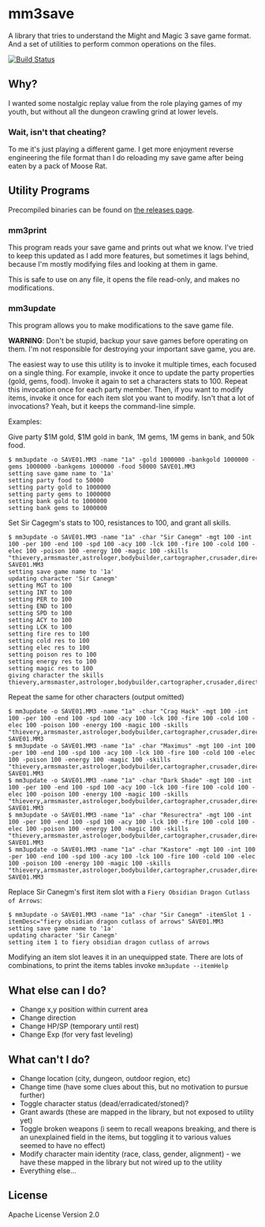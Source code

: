 # mm3save

A library that tries to understand the Might and Magic 3 save game format.  And a set of utilities to perform common operations on the files.

[![Build Status](https://travis-ci.org/mschoch/mm3save.svg?branch=v0.0.1)](https://travis-ci.org/mschoch/mm3save)

## Why?

I wanted some nostalgic replay value from the role playing games of my youth, but without all the dungeon crawling grind at lower levels.

### Wait, isn't that cheating?

To me it's just playing a different game.  I get more enjoyment reverse engineering the file format than I do reloading my save game after being eaten by a pack of Moose Rat.

## Utility Programs

Precompiled binaries can be found on [the releases page](https://github.com/mschoch/mm3save/releases).

### mm3print

This program reads your save game and prints out what we know.  I've tried to keep this updated as I add more features, but sometimes it lags behind, because I'm mostly modifying files and looking at them in game.

This is safe to use on any file, it opens the file read-only, and makes no modifications.

### mm3update

This program allows you to make modifications to the save game file.

**WARNING**: Don't be stupid, backup your save games before operating on them.  I'm not responsible for destroying your important save game, you are.

The easiest way to use this utility is to invoke it multiple times, each focused on a single thing.  For example, invoke it once to update the party properties (gold, gems, food).  Invoke it again to set a characters stats to 100.  Repeat this invocation once for each party member.  Then, if you want to modify items, invoke it once for each item slot you want to modify.  Isn't that a lot of invocations?  Yeah, but it keeps the command-line simple.

Examples:

Give party $1M gold, $1M gold in bank, 1M gems, 1M gems in bank, and 50k food.

```
$ mm3update -o SAVE01.MM3 -name "1a" -gold 1000000 -bankgold 1000000 -gems 1000000 -bankgems 1000000 -food 50000 SAVE01.MM3
setting save game name to '1a'
setting party food to 50000
setting party gold to 1000000
setting party gems to 1000000
setting bank gold to 1000000
setting bank gems to 1000000
```

Set Sir Cagegm's stats to 100, resistances to 100, and grant all skills.

```
$ mm3update -o SAVE01.MM3 -name "1a" -char "Sir Canegm" -mgt 100 -int 100 -per 100 -end 100 -spd 100 -acy 100 -lck 100 -fire 100 -cold 100 -elec 100 -poison 100 -energy 100 -magic 100 -skills "thievery,armsmaster,astrologer,bodybuilder,cartographer,crusader,directionsense,linguist,merchant,mountaineer,navigator,pathfinder,prayermaster,prestidigitator,swimmer,tracker,spotsecretdoors,dangersense" SAVE01.MM3
setting save game name to '1a'
updating character 'Sir Canegm'
setting MGT to 100
setting INT to 100
setting PER to 100
setting END to 100
setting SPD to 100
setting ACY to 100
setting LCK to 100
setting fire res to 100
setting cold res to 100
setting elec res to 100
setting poison res to 100
setting energy res to 100
setting magic res to 100
giving character the skills thievery,armsmaster,astrologer,bodybuilder,cartographer,crusader,directionsense,linguist,merchant,mountaineer,navigator,pathfinder,prayermaster,prestidigitator,swimmer,tracker,spotsecretdoors,dangersense
```

Repeat the same for other characters (output omitted)

```
$ mm3update -o SAVE01.MM3 -name "1a" -char "Crag Hack" -mgt 100 -int 100 -per 100 -end 100 -spd 100 -acy 100 -lck 100 -fire 100 -cold 100 -elec 100 -poison 100 -energy 100 -magic 100 -skills "thievery,armsmaster,astrologer,bodybuilder,cartographer,crusader,directionsense,linguist,merchant,mountaineer,navigator,pathfinder,prayermaster,prestidigitator,swimmer,tracker,spotsecretdoors,dangersense" SAVE01.MM3
$ mm3update -o SAVE01.MM3 -name "1a" -char "Maximus" -mgt 100 -int 100 -per 100 -end 100 -spd 100 -acy 100 -lck 100 -fire 100 -cold 100 -elec 100 -poison 100 -energy 100 -magic 100 -skills "thievery,armsmaster,astrologer,bodybuilder,cartographer,crusader,directionsense,linguist,merchant,mountaineer,navigator,pathfinder,prayermaster,prestidigitator,swimmer,tracker,spotsecretdoors,dangersense" SAVE01.MM3
$ mm3update -o SAVE01.MM3 -name "1a" -char "Dark Shade" -mgt 100 -int 100 -per 100 -end 100 -spd 100 -acy 100 -lck 100 -fire 100 -cold 100 -elec 100 -poison 100 -energy 100 -magic 100 -skills "thievery,armsmaster,astrologer,bodybuilder,cartographer,crusader,directionsense,linguist,merchant,mountaineer,navigator,pathfinder,prayermaster,prestidigitator,swimmer,tracker,spotsecretdoors,dangersense" SAVE01.MM3
$ mm3update -o SAVE01.MM3 -name "1a" -char "Resurectra" -mgt 100 -int 100 -per 100 -end 100 -spd 100 -acy 100 -lck 100 -fire 100 -cold 100 -elec 100 -poison 100 -energy 100 -magic 100 -skills "thievery,armsmaster,astrologer,bodybuilder,cartographer,crusader,directionsense,linguist,merchant,mountaineer,navigator,pathfinder,prayermaster,prestidigitator,swimmer,tracker,spotsecretdoors,dangersense" SAVE01.MM3
$ mm3update -o SAVE01.MM3 -name "1a" -char "Kastore" -mgt 100 -int 100 -per 100 -end 100 -spd 100 -acy 100 -lck 100 -fire 100 -cold 100 -elec 100 -poison 100 -energy 100 -magic 100 -skills "thievery,armsmaster,astrologer,bodybuilder,cartographer,crusader,directionsense,linguist,merchant,mountaineer,navigator,pathfinder,prayermaster,prestidigitator,swimmer,tracker,spotsecretdoors,dangersense" SAVE01.MM3
```

Replace Sir Canegm's first item slot with a `Fiery Obsidian Dragon Cutlass of Arrows`:

```
$ mm3update -o SAVE01.MM3 -name "1a" -char "Sir Canegm" -itemSlot 1 -itemDesc="fiery obsidian dragon cutlass of arrows" SAVE01.MM3
setting save game name to '1a'
updating character 'Sir Canegm'
setting item 1 to fiery obsidian dragon cutlass of arrows
```

Modifying an item slot leaves it in an unequipped state.  There are lots of combinations, to print the items tables invoke `mm3update --itemHelp`

## What else can I do?

- Change x,y position within current area
- Change direction
- Change HP/SP (temporary until rest)
- Change Exp (for very fast leveling)

## What can't I do?
- Change location (city, dungeon, outdoor region, etc)
- Change time (have some clues about this, but no motivation to pursue further)
- Toggle character status (dead/erradicated/stoned)?
- Grant awards (these are mapped in the library, but not exposed to utility yet)
- Toggle broken weapons (i seem to recall weapons breaking, and there is an unexplained field in the items, but toggling it to various values seemed to have no effect)
- Modify character main identity (race, class, gender, alignment) - we have these mapped in the library but not wired up to the utility
- Everything else...

## License

Apache License Version 2.0